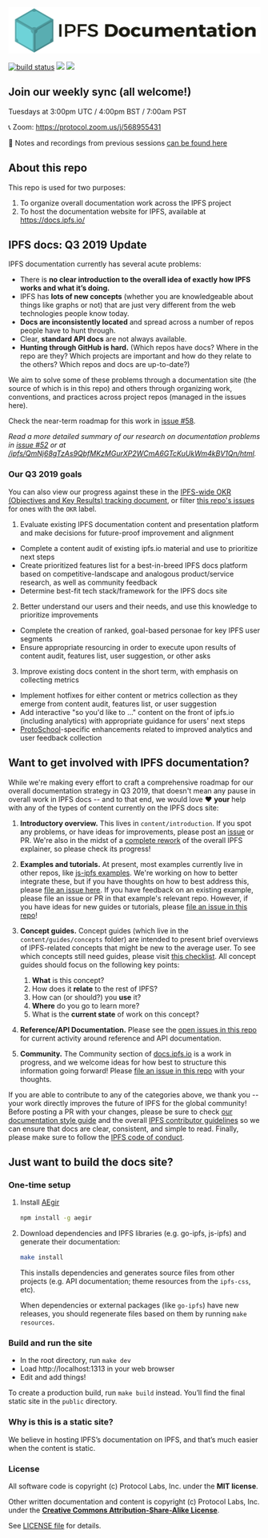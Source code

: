 ![IPFS Documentation](ipfs-docs-header.png "IPFS Documentation")

[![build status](https://img.shields.io/circleci/project/github/ipfs/docs/master.svg?style=flat-square)](https://circleci.com/gh/ipfs/docs)
[![](https://img.shields.io/badge/made%20by-Protocol%20Labs-blue.svg?style=flat-square)](https://protocol.ai/)
[![](https://img.shields.io/badge/project-IPFS-blue.svg?style=flat-square)](http://ipfs.io/)

## Join our weekly sync (all welcome!)
Tuesdays at 3:00pm UTC / 4:00pm BST / 7:00am PST

📞 Zoom: https://protocol.zoom.us/j/568955431

 :orange_book: Notes and recordings from previous sessions [can be found here](https://www.google.com/url?q=https://docs.google.com/document/d/1EOD-pJi4GvRmGi9HHocgVV8uVHMFIZlyVgJDkvC3DQ4/edit&sa=D&ust=1563045367944000&usg=AOvVaw1PXuFUmNdcfz8M0oJjv1dP)

## About this repo

This repo is used for two purposes:

1. To organize overall documentation work across the IPFS project
2. To host the documentation website for IPFS, available at https://docs.ipfs.io/

## IPFS docs: Q3 2019 Update

IPFS documentation currently has several acute problems:

- There is **no clear introduction to the overall idea of exactly how IPFS works and what it’s doing.**
- IPFS has **lots of new concepts** (whether you are knowledgeable about things like graphs or not) that are just very different from the web technologies people know today.
- **Docs are inconsistently located** and spread across a number of repos people have to hunt through.
- Clear, **standard API docs** are not always available.
- **Hunting through GitHub is hard.** (Which repos have docs? Where in the repo are they? Which projects are important and how do they relate to the others? Which repos and docs are up-to-date?)

We aim to solve some of these problems through a documentation site (the source of which is in this repo) and others through organizing work, conventions, and practices across project repos (managed in the issues here).

Check the near-term roadmap for this work in [issue #58](https://github.com/ipfs/docs/issues/58).

*Read a more detailed summary of our research on documentation problems in [issue #52](https://github.com/ipfs/docs/issues/52) or at [/ipfs/QmNj68gTzAs9QbfMKzMGurXP2WCmA6GTcKuUkWm4kBV1Qn/html](https://ipfs.io/ipfs/QmNj68gTzAs9QbfMKzMGurXP2WCmA6GTcKuUkWm4kBV1Qn/html/).*

### Our Q3 2019 goals
You can also view our progress against these in the [IPFS-wide OKR (Objectives and Key Results) tracking document](https://docs.google.com/spreadsheets/d/1AiNUL7vK5Jp8aa839UaMaI_AlBU5r6Bor-A40179I2A/edit#gid=1841105909), or filter [this repo's issues](https://github.com/ipfs/docs/issues) for ones with the `OKR` label.

1. Evaluate existing IPFS documentation content and presentation platform and make decisions for future-proof improvement and alignment
- Complete a content audit of existing ipfs.io material and use to prioritize next steps		
- Create prioritized features list for a best-in-breed IPFS docs platform based on competitive-landscape and analogous product/service research, as well as community feedback
- Determine best-fit tech stack/framework for the IPFS docs site

2. Better understand our users and their needs, and use this knowledge to prioritize improvements				
- Complete the creation of ranked, goal-based personae for key IPFS user segments			
- Ensure appropriate resourcing in order to execute upon results of content audit, features list, user suggestion, or other asks

3. Improve existing docs content in the short term, with emphasis on collecting metrics		
- Implement hotfixes for either content or metrics collection as they emerge from content audit, features list, or user suggestion
- Add interactive "so you'd like to ..." content on the front of ipfs.io (including analytics) with appropriate guidance for users' next steps
- [ProtoSchool](https://proto.school)-specific enhancements related to improved analytics and user feedback collection


## Want to get involved with IPFS documentation?

While we're making every effort to craft a comprehensive roadmap for our overall documentation strategy in Q3 2019, that doesn't mean any pause in overall work in IPFS docs -- and to that end, we would love ❤️ **your** help with any of the types of content currently on the IPFS docs site:

1. **Introductory overview.** This lives in `content/introduction`. If you spot any problems, or have ideas for improvements, please post an [issue](https://github.com/ipfs/docs/issues) or PR. We're also in the midst of a [complete rework](https://github.com/ipfs/docs/issues/60) of the overall IPFS explainer, so please check its progress!

2. **Examples and tutorials.** At present, most examples currently live in other repos, like [js-ipfs examples](https://github.com/ipfs/js-ipfs/tree/master/examples). We're working on how to better integrate these, but if you have thoughts on how to best address this, please [file an issue here](https://github.com/ipfs/docs/issues). If you have feedback on an existing example, please file an issue or PR in that example's relevant repo. However, if you have ideas for new guides or tutorials, please [file an issue in this repo](https://github.com/ipfs/docs/issues)!

3. **Concept guides.** Concept guides (which live in the `content/guides/concepts` folder) are intended to present brief overviews of IPFS-related concepts that might be new to the average user. To see which concepts still need guides, please visit [this checklist](https://github.com/ipfs/docs/issues/56). All concept guides should focus on the following key points:

    1. **What** is this concept?
    2. How does it **relate** to the rest of IPFS?
    3. How can (or should?) you **use** it? 
    4. **Where** do you go to learn more?
    5. What is the **current state** of work on this concept?

4. **Reference/API Documentation.** Please see the [open issues in this repo](https://github.com/ipfs/docs/issues) for current activity around reference and API documentation.

5. **Community.** The Community section of [docs.ipfs.io](https://docs.ipfs.io/) is a work in progress, and we welcome ideas for how best to structure this information going forward! Please [file an issue in this repo](https://github.com/ipfs/docs/issues) with your thoughts.

If you are able to contribute to any of the categories above, we thank you -- your work directly improves the future of IPFS for the global community! Before posting a PR with your changes, please be sure to check [our documentation style guide](https://github.com/ipfs/community/blob/master/DOCS_STYLEGUIDE.md) and the overall [IPFS contributor guidelines](https://github.com/ipfs/community/blob/master/CONTRIBUTING.md) so we can ensure that docs are clear, consistent, and simple to read. Finally, please make sure to follow the [IPFS code of conduct](https://github.com/ipfs/community/blob/master/code-of-conduct.md).

## Just want to build the docs site?

### One-time setup

1. Install [AEgir](https://www.npmjs.com/package/aegir)

    ```sh
    npm install -g aegir
    ```

2. Download dependencies and IPFS libraries (e.g. go-ipfs, js-ipfs) and generate their documentation:

    ```sh
    make install
    ```

    This installs dependencies and generates source files from other projects (e.g. API documentation; theme resources from the `ipfs-css`, etc).

    When dependencies or external packages (like `go-ipfs`) have new releases, you should regenerate files based on them by running `make resources`.


### Build and run the site

* In the root directory, run `make dev`
* Load http://localhost:1313 in your web browser
* Edit and add things!

To create a production build, run `make build` instead. You’ll find the final static site in the `public` directory.


### Why is this is a static site?

We believe in hosting IPFS’s documentation on IPFS, and that’s much easier when the content is static.


### License

All software code is copyright (c) Protocol Labs, Inc. under the **MIT license**.

Other written documentation and content is copyright (c) Protocol Labs, Inc. under the [**Creative Commons Attribution-Share-Alike License**](https://creativecommons.org/licenses/by/4.0/).

See [LICENSE file](./LICENSE) for details.
